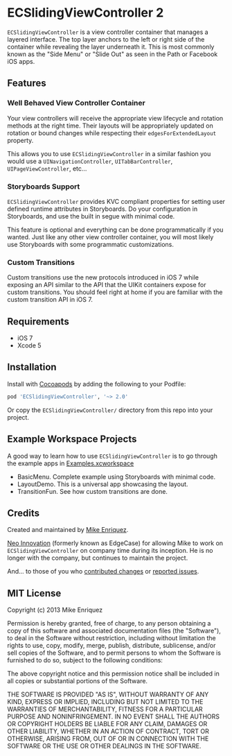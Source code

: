 # ECSlidingViewController 2

`ECSlidingViewController` is a view controller container that manages a layered interface. The top layer anchors to the left or right side of the container while revealing the layer underneath it. This is most commonly known as the "Side Menu" or "Slide Out" as seen in the Path or Facebook iOS apps.

## Features

### Well Behaved View Controller Container

Your view controllers will receive the appropriate view lifecycle and rotation methods at the right time. Their layouts will be appropriately updated on rotation or bound changes while respecting their `edgesForExtendedLayout` property.

This allows you to use `ECSlidingViewController` in a similar fashion you would use a `UINavigationController`, `UITabBarController`, `UIPageViewController`, etc...

### Storyboards Support

`ECSlidingViewController` provides KVC compliant properties for setting user defined runtime attributes in Storyboards. Do your configuration in Storyboards, and use the built in segue with minimal code.

This feature is optional and everything can be done programmatically if you wanted. Just like any other view controller container, you will most likely use Storyboards with some programmatic customizations.

### Custom Transitions

Custom transitions use the new protocols introduced in iOS 7 while exposing an API similar to the API that the UIKit containers expose for custom transitions. You should feel right at home if you are familiar with the custom transition API in iOS 7.

## Requirements

* iOS 7
* Xcode 5

## Installation

Install with [Cocoapods](http://cocoapods.org) by adding the following to your Podfile:

``` ruby
pod 'ECSlidingViewController', '~> 2.0'
```

Or copy the `ECSlidingViewController/` directory from this repo into your project.

## Example Workspace Projects

A good way to learn how to use `ECSlidingViewController` is to go through the example apps in [Examples.xcworkspace](http://github.com/edgecase/ECSlidingViewController/blob/master/Examples.xcworkspace)

* BasicMenu. Complete example using Storyboards with minimal code.
* LayoutDemo. This is a universal app showcasing the layout.
* TransitionFun. See how custom transitions are done.

## Credits

Created and maintained by [Mike Enriquez](http://enriquez.me).

[Neo Innovation](http://neo.com) (formerly known as EdgeCase) for allowing Mike to work on `ECSlidingViewController` on company time during its inception. He is no longer with the company, but continues to maintain the project.

And... to those of you who [contributed changes](https://github.com/edgecase/ECSlidingViewController/graphs/contributors) or [reported issues](https://github.com/edgecase/ECSlidingViewController/issues).

## MIT License

Copyright (c) 2013 Mike Enriquez

Permission is hereby granted, free of charge, to any person obtaining a copy
of this software and associated documentation files (the "Software"), to deal
in the Software without restriction, including without limitation the rights
to use, copy, modify, merge, publish, distribute, sublicense, and/or sell
copies of the Software, and to permit persons to whom the Software is
furnished to do so, subject to the following conditions:

The above copyright notice and this permission notice shall be included in
all copies or substantial portions of the Software.

THE SOFTWARE IS PROVIDED "AS IS", WITHOUT WARRANTY OF ANY KIND, EXPRESS OR
IMPLIED, INCLUDING BUT NOT LIMITED TO THE WARRANTIES OF MERCHANTABILITY,
FITNESS FOR A PARTICULAR PURPOSE AND NONINFRINGEMENT. IN NO EVENT SHALL THE
AUTHORS OR COPYRIGHT HOLDERS BE LIABLE FOR ANY CLAIM, DAMAGES OR OTHER
LIABILITY, WHETHER IN AN ACTION OF CONTRACT, TORT OR OTHERWISE, ARISING FROM,
OUT OF OR IN CONNECTION WITH THE SOFTWARE OR THE USE OR OTHER DEALINGS IN
THE SOFTWARE.
